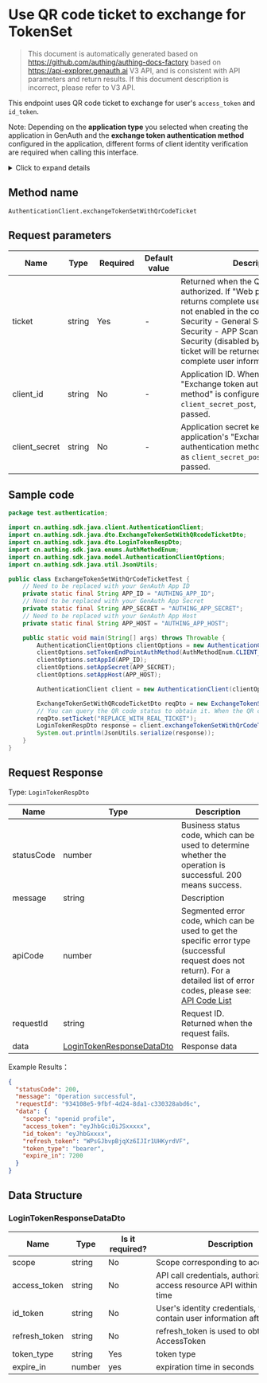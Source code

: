 # Use QR code ticket to exchange for TokenSet

<!--
Warning ⚠️:
Do not modify this document directly,
https://github.com/Authing/authing-docs-factory
Use this project to generate
-->

<LastUpdated />

> This document is automatically generated based on https://github.com/authing/authing-docs-factory based on https://api-explorer.genauth.ai V3 API, and is consistent with API parameters and return results. If this document description is incorrect, please refer to V3 API.

This endpoint uses QR code ticket to exchange for user's `access_token` and `id_token`.

Note: Depending on the **application type** you selected when creating the application in GenAuth and the **exchange token authentication method** configured in the application, different forms of client identity verification are required when calling this interface.

<details>
<summary>Click to expand details</summary>

<br>

You can find the **Exchange token authentication method** configuration item in **Application** - **Self-built application** - **Application details** - **Application configuration** - **Other settings** - **Authorization configuration** in the [GenAuth console](https://console.genauth.ai):

> Single-page web applications and client applications are hidden, and the default value is `none`, which is not allowed to be modified; backend applications and standard web applications can modify this configuration item.

![](https://files.authing.co/api-explorer/tokenAuthMethod.jpg)

#### When the exchange token authentication method is none

No additional operations are required to call this interface.

#### When the exchange token authentication method is client_secret_post

When calling this interface, the `client_id` and `client_secret` parameters must be passed in the body as conditions for verifying the client identity. Among them, `client_id` is the application ID, and `client_secret` is the application secret key.

#### When exchanging token authentication mode is client_secret_basic

When calling this interface, the `authorization` request header must be carried in the HTTP request header as a condition for verifying the client identity. The format of the `authorization` request header is as follows (where `client_id` is the application ID and `client_secret` is the application secret key):

```
Basic base64(<client_id>:<client_secret>)
```

Result example:

```
Basic NjA2M2ZiMmYzY3h4eHg2ZGY1NWYzOWViOjJmZTdjODdhODFmODY3eHh4eDAzMjRkZjEyZGFlZGM3
```

JS code example:

```js
"Basic " + Buffer.from(client_id + ":" + client_secret).toString("base64");
```

</details>

## Method name

`AuthenticationClient.exchangeTokenSetWithQrCodeTicket`

## Request parameters

| Name          | Type   | <div style="width:80px">Required</div> | Default value | <div style="width:300px">Description</div>                                                                                                                                                                                                                                                                                            | <div style="width:200px"></div>Sample value</div> |
| ------------- | ------ | -------------------------------------- | ------------- | ------------------------------------------------------------------------------------------------------------------------------------------------------------------------------------------------------------------------------------------------------------------------------------------------------------------------------------- | ------------------------------------------------- |
| ticket        | string | Yes                                    | -             | Returned when the QR code status is authorized. If "Web polling interface returns complete user information" is not enabled in the console Application Security - General Security - Login Security - APP Scan Code Login Web Security (disabled by default), this ticket will be returned to exchange for complete user information. |                                                   |
| client_id     | string | No                                     | -             | Application ID. When the application's "Exchange token authentication method" is configured as `client_secret_post`, it needs to be passed.                                                                                                                                                                                           | `6342b8537axxxx047d314109`                        |
| client_secret | string | No                                     | -             | Application secret key. When the application's "Exchange token authentication method" is configured as `client_secret_post`, it needs to be passed.                                                                                                                                                                                   | `4203d30e5e915xxxxxx26c31c9adce68`                |

## Sample code

```java
package test.authentication;

import cn.authing.sdk.java.client.AuthenticationClient;
import cn.authing.sdk.java.dto.ExchangeTokenSetWithQRcodeTicketDto;
import cn.authing.sdk.java.dto.LoginTokenRespDto;
import cn.authing.sdk.java.enums.AuthMethodEnum;
import cn.authing.sdk.java.model.AuthenticationClientOptions;
import cn.authing.sdk.java.util.JsonUtils;

public class ExchangeTokenSetWithQrCodeTicketTest {
    // Need to be replaced with your GenAuth App ID
    private static final String APP_ID = "AUTHING_APP_ID";
    // Need to be replaced with your GenAuth App Secret
    private static final String APP_SECRET = "AUTHING_APP_SECRET";
    // Need to be replaced with your GenAuth App Host
    private static final String APP_HOST = "AUTHING_APP_HOST";

    public static void main(String[] args) throws Throwable {
        AuthenticationClientOptions clientOptions = new AuthenticationClientOptions();
        clientOptions.setTokenEndPointAuthMethod(AuthMethodEnum.CLIENT_SECRET_BASIC.getValue());
        clientOptions.setAppId(APP_ID);
        clientOptions.setAppSecret(APP_SECRET);
        clientOptions.setAppHost(APP_HOST);

        AuthenticationClient client = new AuthenticationClient(clientOptions);

        ExchangeTokenSetWithQRcodeTicketDto reqDto = new ExchangeTokenSetWithQRcodeTicketDto();
        // You can query the QR code status to obtain it. When the QR code status is authorized, it will be returned.
        reqDto.setTicket("REPLACE_WITH_REAL_TICKET");
        LoginTokenRespDto response = client.exchangeTokenSetWithQrCodeTicket(reqDto);
        System.out.println(JsonUtils.serialize(response));
    }
}

```

## Request Response

Type: `LoginTokenRespDto`

| Name       | Type                                                               | Description                                                                                                                                                                                                                                                                                                                                         |
| ---------- | ------------------------------------------------------------------ | --------------------------------------------------------------------------------------------------------------------------------------------------------------------------------------------------------------------------------------------------------------------------------------------------------------------------------------------------- |
| statusCode | number                                                             | Business status code, which can be used to determine whether the operation is successful. 200 means success.                                                                                                                                                                                                                                        |
| message    | string                                                             | Description                                                                                                                                                                                                                                                                                                                                         |
| apiCode    | number                                                             | Segmented error code, which can be used to get the specific error type (successful request does not return). For a detailed list of error codes, please see: [API Code List](https://api-explorer.genauth.ai/?tag=group/%E5%BC%80%E5%8F%91%E5%87%86%E5%A4%87#tag/%E5%BC%80%E5%8F%91%E5%87%86%E5%A4%87/%E9%94%99%E8%AF%AF%E5%A4%84%E7%90%86/apiCode) |
| requestId  | string                                                             | Request ID. Returned when the request fails.                                                                                                                                                                                                                                                                                                        |
| data       | <a href="#LoginTokenResponseDataDto">LoginTokenResponseDataDto</a> | Response data                                                                                                                                                                                                                                                                                                                                       |

Example Results：

```json
{
  "statusCode": 200,
  "message": "Operation successful",
  "requestId": "934108e5-9fbf-4d24-8da1-c330328abd6c",
  "data": {
    "scope": "openid profile",
    "access_token": "eyJhbGciOiJSxxxxx",
    "id_token": "eyJhbGxxxx",
    "refresh_token": "WPsGJbvpBjqXz6IJIr1UHKyrdVF",
    "token_type": "bearer",
    "expire_in": 7200
  }
}
```

## Data Structure

### <a id="LoginTokenResponseDataDto"></a> LoginTokenResponseDataDto

| Name          | Type   | <div style="width:80px">Is it required?</div> | <div style="width:300px">Description</div>                                     | <div style="width:200px">Sample value</div> |
| ------------- | ------ | --------------------------------------------- | ------------------------------------------------------------------------------ | ------------------------------------------- |
| scope         | string | No                                            | Scope corresponding to access_token                                            | `openid profile`                            |
| access_token  | string | No                                            | API call credentials, authorized to access resource API within a limited time  | `eyJhbGciOiJSxxxxx`                         |
| id_token      | string | No                                            | User's identity credentials, which will contain user information after parsing | `eyJhbGxxxx`                                |
| refresh_token | string | No                                            | refresh_token is used to obtain a new AccessToken                              | `WPsGJbvpBjqXz6IJIr1UHKyrdVF`               |
| token_type    | string | Yes                                           | token type                                                                     | `bearer`                                    |
| expire_in     | number | yes                                           | expiration time in seconds                                                     | `7200`                                      |
